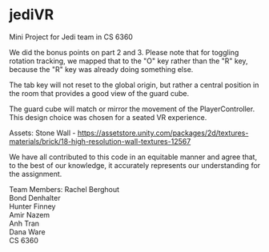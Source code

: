 # jediVR
Mini Project for Jedi team in CS 6360

We did the bonus points on part 2 and 3. Please note that for toggling rotation tracking, we mapped that to the "O" key rather than the "R" key, because the "R" key was already doing something else.

The tab key will not reset to the global origin, but rather a central position in the room that provides a good view of the guard cube.

The guard cube will match or mirror the movement of the PlayerController. This design choice was chosen for a seated VR experience.

Assets:
Stone Wall - https://assetstore.unity.com/packages/2d/textures-materials/brick/18-high-resolution-wall-textures-12567

We have all contributed to this code in an equitable manner and agree that, to the best of our knowledge, it accurately represents our understanding for the assignment.

Team Members:
Rachel Berghout\
Bond Denhalter\
Hunter Finney\
Amir Nazem\
Anh Tran\
Dana Ware\
CS 6360


